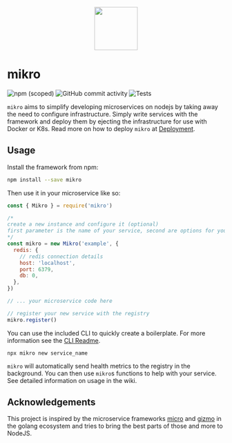 <p align="center">
  <img width="100" height="100" src="https://raw.githubusercontent.com/mikro/mikro/main/assets/Logo_Mikro.png">
</p>

# mikro

![npm (scoped)](https://img.shields.io/npm/v/mikro)
![GitHub commit activity](https://img.shields.io/github/commit-activity/m/flexwie/mikro)
![Tests](https://github.com/fosscom/mikro/workflows/Tests/badge.svg)

`mikro` aims to simplify developing microservices on nodejs by taking away the need to configure infrastructure. Simply write services with the framework and deploy them by ejecting the infrastructure for use with Docker or K8s. Read more on how to deploy `mikro` at [Deployment](#deployment).

## Usage

Install the framework from npm:

```sh
npm install --save mikro
```

Then use it in your microservice like so:

```javascript
const { Mikro } = require('mikro')

/*
create a new instance and configure it (optional)
first parameter is the name of your service, second are options for your environement
*/
const mikro = new Mikro('example', {
  redis: {
    // redis connection details
    host: 'localhost',
    port: 6379,
    db: 0,
  },
})

// ... your microservice code here

// register your new service with the registry
mikro.register()
```

You can use the included CLI to quickly create a boilerplate. For more information see the [CLI Readme](/cli).

```
npx mikro new service_name
```

`mikro` will automatically send health metrics to the registry in the background. You can then use `mikro`s functions to help with your service. See detailed information on usage in the wiki.

## Acknowledgements

This project is inspired by the microservice frameworks [micro](https://github.com/micro/micro) and [gizmo](https://github.com/nytimes/gizmo) in the golang ecosystem and tries to bring the best parts of those and more to NodeJS.
